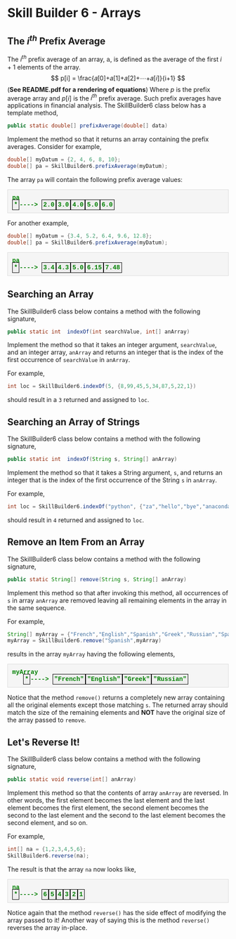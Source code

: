 # Skill Builder 6 - Arrays

## The $i^{th}$ Prefix Average

The $i^{th}$ prefix average of an array, <span style="font-family: 'courier new', courier;">a</span>, is defined as the average of the first $i+1$ elements of the array.
$$ p[i] = \frac{𝑎[0]+𝑎[1]+𝑎[2]+⋯+𝑎[𝑖]}{i+1} $$ (**See README.pdf for a rendering of equations**)
Where $p$ is the prefix average array and $p[i]$ is the $i^{th}$ prefix average. Such prefix averages have applications in financial analysis. The SkillBuilder6 class below has a template method,


```java
public static double[] prefixAverage(double[] data)
```

Implement the method so that it returns an array containing the prefix averages.  Consider for example, 

```java
double[] myDatum = {2, 4, 6, 8, 10};
double[] pa = SkillBuilder6.prefixAverage(myDatum);

```

The array `pa` will contain the following prefix average values:

<p style="font-family: 'courier new', courier;background-color:#f5f5f5;padding:10px 10px 10px 10px;border:solid 1px #dddddd;color:green;font-weight:bold;">
pa <br/>
<span style="padding:3px 3px 3px 3px;border:black solid 1px; background-color:#eeeeee;">*</span>---->
<span style="padding:3px 3px 3px 3px;border:black solid 1px; background-color:#eeeeee;">2.0</span><span style="padding:3px 3px 3px 3px;border:black solid 1px; background-color:#eeeeee;">3.0</span><span style="padding:3px 3px 3px 3px; border:black solid 1px; background-color:#eeeeee;">4.0</span><span style="padding:3px 3px 3px 3px; border:black solid 1px; background-color:#eeeeee;">5.0</span><span style="padding:3px 3px 3px 3px; border:black solid 1px; background-color:#eeeeee;">6.0</span>
</p>

For another example,

```java
double[] myDatum = {3.4, 5.2, 6.4, 9.6, 12.8};
double[] pa = SkillBuilder6.prefixAverage(myDatum);

```

<p style="font-family: 'courier new', courier;background-color:#f5f5f5;padding:10px 10px 10px 10px;border:solid 1px #dddddd;color:green;font-weight:bold;">
pa <br/>
<span style="padding:3px 3px 3px 3px;border:black solid 1px; background-color:#eeeeee;">*</span>---->
<span style="padding:3px 3px 3px 3px;border:black solid 1px; background-color:#eeeeee;">3.4</span><span style="padding:3px 3px 3px 3px;border:black solid 1px; background-color:#eeeeee;">4.3</span><span style="padding:3px 3px 3px 3px; border:black solid 1px; background-color:#eeeeee;">5.0</span><span style="padding:3px 3px 3px 3px; border:black solid 1px; background-color:#eeeeee;">6.15</span><span style="padding:3px 3px 3px 3px; border:black solid 1px; background-color:#eeeeee;">7.48</span>
</p>

## Searching an Array

The SkillBuilder6 class below contains a method with the following signature,

```java
public static int  indexOf(int searchValue, int[] anArray)
```

Implement the method so that it takes an integer argument,  `searchValue`, and an integer array,  `anArray` and returns an integer that is the index of the first occurrence of  `searchValue` in  `anArray`. 

For example,

```java
int loc = SkillBuilder6.indexOf(5, {8,99,45,5,34,87,5,22,1})
```

should result in a  `3` returned and assigned to  `loc`.

## Searching an Array of Strings

The SkillBuilder6 class below contains a method with the following signature,

```java
public static int  indexOf(String s, String[] anArray)
```

Implement the method so that it takes a String argument, `s`, and returns an integer that is the index of the first occurrence of the String `s` in  `anArray`.

For example,

```java
int loc = SkillBuilder6.indexOf("python", {"za","hello","bye","anaconda","python","pycharm","python"});
```

should result in `4` returned and assigned to  `loc`.

## Remove an Item From an Array

The SkillBuilder6 class below contains a method with the following signature,

```java
public static String[] remove(String s, String[] anArray)
```

Implement this method so that after invoking this method, all occurrences of `s` in array `anArray` are removed leaving all remaining elements in the array in the same sequence.

For example,

```java
String[] myArray = {"French","English","Spanish","Greek","Russian","Spanish"};
myArray = SkillBuilder6.remove("Spanish",myArray)
```

results in the array `myArray` having the following elements,

<p style="font-family: 'courier new', courier;background-color:#f5f5f5;padding:10px 10px 10px 10px;border:solid 1px #dddddd;color:green;font-weight:bold;">
myArray <br/>
<span style="margin-left:25px;">
<span style="padding:3px 3px 3px 3px;border:black solid 1px; background-color:#eeeeee;">*</span>---->
<span style="padding:3px 3px 3px 3px;border:black solid 1px; background-color:#eeeeee;">"French"</span><span style="padding:3px 3px 3px 3px;border:black solid 1px; background-color:#eeeeee;">"English"</span><span style="padding:3px 3px 3px 3px; border:black solid 1px; background-color:#eeeeee;">"Greek"</span><span style="padding:3px 3px 3px 3px; border:black solid 1px; background-color:#eeeeee;">"Russian"</span>
</span>
</p>

Notice that the method `remove()` returns a completely new array containing all the original elements except those matching `s`.  The returned array should match the size of the remaining elements and **NOT** have the original size of the array passed to `remove`.

## Let's Reverse It!

The SkillBuilder6 class below contains a method with the following signature,

```java
public static void reverse(int[] anArray)
```

Implement this method so that the contents of array `anArray` are reversed.  In other words, the first element becomes the last element and the last element becomes the first element, the second element becomes the second to the last element and the second to the last element becomes the second element, and so on.

For example,

```java
int[] na = {1,2,3,4,5,6};
SkillBuilder6.reverse(na);
```

The result is that the array `na` now looks like,

<p style="font-family: 'courier new', courier;background-color:#f5f5f5;padding:10px 10px 10px 10px;border:solid 1px #dddddd;color:green;font-weight:bold;">
na <br/>
<span style="padding:3px 3px 3px 3px;border:black solid 1px; background-color:#eeeeee;">*</span>---->
<span style="padding:3px 3px 3px 3px;border:black solid 1px; background-color:#eeeeee;">6</span><span style="padding:3px 3px 3px 3px;border:black solid 1px; background-color:#eeeeee;">5</span><span style="padding:3px 3px 3px 3px; border:black solid 1px; background-color:#eeeeee;">4</span><span style="padding:3px 3px 3px 3px; border:black solid 1px; background-color:#eeeeee;">3</span><span style="padding:3px 3px 3px 3px; border:black solid 1px; background-color:#eeeeee;">2</span><span style="padding:3px 3px 3px 3px; border:black solid 1px; background-color:#eeeeee;">1</span>
</p>

Notice again that the method `reverse()` has the side effect of modifying the array passed to it!  Another way of saying this is the method `reverse()` reverses the array in-place.
